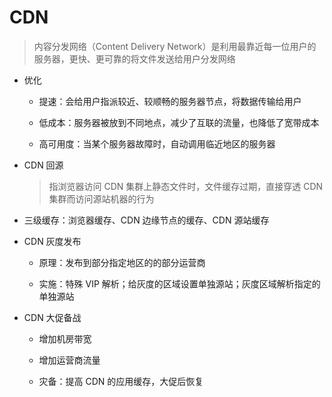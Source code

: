 # CDN

> 内容分发网络（Content Delivery Network）是利用最靠近每一位用户的服务器，更快、更可靠的将文件发送给用户分发网络

- 优化

  - 提速：会给用户指派较近、较顺畅的服务器节点，将数据传输给用户

  - 低成本：服务器被放到不同地点，减少了互联的流量，也降低了宽带成本

  - 高可用度：当某个服务器故障时，自动调用临近地区的服务器

- CDN 回源

  > 指浏览器访问 CDN 集群上静态文件时，文件缓存过期，直接穿透 CDN 集群而访问源站机器的行为

- 三级缓存：浏览器缓存、CDN 边缘节点的缓存、CDN 源站缓存

- CDN 灰度发布

  - 原理：发布到部分指定地区的的部分运营商

  - 实施：特殊 VIP 解析；给灰度的区域设置单独源站；灰度区域解析指定的单独源站

- CDN 大促备战

  - 增加机房带宽

  - 增加运营商流量

  - 灾备：提高 CDN 的应用缓存，大促后恢复